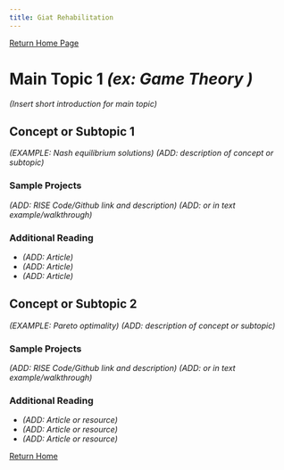 ```yaml
---
title: Giat Rehabilitation 
---
```


[Return Home Page](/index.md)
# Main Topic 1 *(ex: Game Theory )* 
*(Insert short introduction for main topic)*

## Concept or Subtopic 1
*(EXAMPLE: Nash equilibrium solutions)*
*(ADD: description of concept or subtopic)*

### Sample Projects
*(ADD: RISE Code/Github link and description)*
*(ADD: or in text example/walkthrough)*
 
### Additional Reading
+ *(ADD: Article)*
+ *(ADD: Article)*
+ *(ADD: Article)*


## Concept or Subtopic 2
*(EXAMPLE: Pareto optimality)*
*(ADD: description of concept or subtopic)*

### Sample Projects
*(ADD: RISE Code/Github link and description)*
*(ADD: or in text example/walkthrough)*

### Additional Reading
+ *(ADD: Article or resource)*
+ *(ADD: Article or resource)*
+ *(ADD: Article or resource)*

[Return Home](/index.md)
